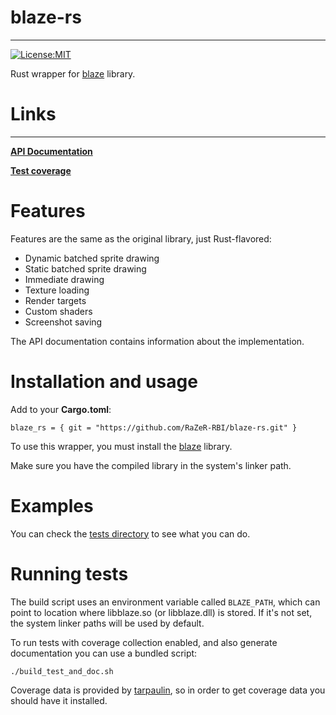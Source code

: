 # blaze-rs
---
[![License:MIT](https://img.shields.io/badge/License-MIT-yellow.svg)](https://opensource.org/licenses/MIT)

Rust wrapper for [blaze](https://github.com/razer-rbi/blaze) library.

# Links
---
__[API Documentation](https://razer-rbi.github.io/blaze-rs/api/blaze_rs/index.html)__

__[Test coverage](https://razer-rbi.github.io/blaze-rs/coverage/index.html)__

# Features
Features are the same as the original library, just Rust-flavored:
* Dynamic batched sprite drawing
* Static batched sprite drawing
* Immediate drawing
* Texture loading
* Render targets
* Custom shaders
* Screenshot saving

The API documentation contains information about the implementation.

# Installation and usage
Add to your __Cargo.toml__:
```
blaze_rs = { git = "https://github.com/RaZeR-RBI/blaze-rs.git" }
```
To use this wrapper, you must install the [blaze](https://github.com/razer-rbi/blaze) library.

Make sure you have the compiled library in the system's linker path.

# Examples
You can check the [tests directory](https://github.com/RaZeR-RBI/blaze-rs/tree/master/tests/common) to see what you can do.

# Running tests
The build script uses an environment variable called `BLAZE_PATH`, which can
point to location where libblaze.so (or libblaze.dll) is stored. If it's not set,
the system linker paths will be used by default.

To run tests with coverage collection enabled, and also generate documentation 
you can use a bundled script:
```
./build_test_and_doc.sh
```

Coverage data is provided by [tarpaulin](https://github.com/xd009642/tarpaulin), so in order to get coverage data you should have it installed.